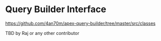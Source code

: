 # Query Builder Interface

https://github.com/4an70m/apex-query-builder/tree/master/src/classes

TBD by Raj or any other contributor